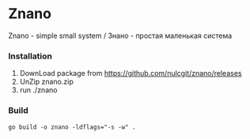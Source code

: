# Znano

Znano - simple small system / Знано - простая маленькая система

### Installation

1. DownLoad package from https://github.com/nulcgit/znano/releases
2. UnZip znano.zip
3. run ./znano

### Build

`go build -o znano -ldflags="-s -w" .`
